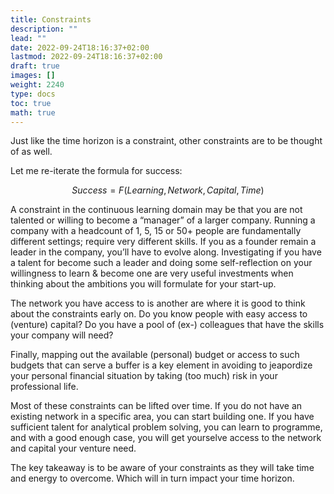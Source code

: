 ```yaml
---
title: Constraints
description: ""
lead: ""
date: 2022-09-24T18:16:37+02:00
lastmod: 2022-09-24T18:16:37+02:00
draft: true
images: []
weight: 2240
type: docs  
toc: true
math: true
---
```


Just like the time horizon is a constraint, other constraints are to be thought of as well.

Let me re-iterate the formula for success:

$$Success = F(Learning, Network, Capital, Time)$$

A constraint in the continuous learning domain may be that you are not talented or willing to become a “manager” of a larger company. Running a company with a headcount of 1, 5, 15 or 50+ people are fundamentally different settings; require very different skills. If you as a founder remain a leader in the company, you’ll have to evolve along. Investigating if you have a talent for become such a leader and doing some self-reflection on your willingness to learn & become one are very useful investments when thinking about the ambitions you will formulate for your start-up.

The network you have access to is another are where it is good to think about the constraints early on. Do you know people with easy access to (venture) capital? Do you have a pool of (ex-) colleagues that have the skills your company will need?

Finally, mapping out the available (personal) budget or access to such budgets that can serve a buffer is a key element in avoiding to jeapordize your personal financial situation by taking (too much) risk in your professional life.

Most of these constraints can be lifted over time. If you do not have an existing network in a specific area, you can start building one. If you have sufficient talent for analytical problem solving, you can learn to programme, and with a good enough case, you will get yourselve access to the network and capital your venture need. 

The key takeaway is to be aware of your constraints as they will take time and energy to overcome. Which will in turn impact your time horizon.
